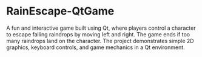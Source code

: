 # RainEscape-QtGame
A fun and interactive game built using Qt, where players control a character to escape falling raindrops by moving left and right. The game ends if too many raindrops land on the character. The project demonstrates simple 2D graphics, keyboard controls, and game mechanics in a Qt environment.
